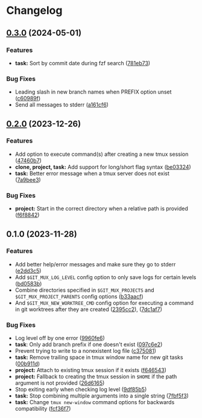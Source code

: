 # Changelog

## [0.3.0](https://github.com/benelan/git-mux/compare/v0.2.0...v0.3.0) (2024-05-01)


### Features

* **task:** Sort by commit date during fzf search ([781eb73](https://github.com/benelan/git-mux/commit/781eb73468039ee10adb0ae59592d7a43b39b85d))


### Bug Fixes

* Leading slash in new branch names when PREFIX option unset ([c60989f](https://github.com/benelan/git-mux/commit/c60989f5b82a32f6480e7d0f2d529188b378fa6a))
* Send all messages to stderr ([a161cf6](https://github.com/benelan/git-mux/commit/a161cf68e947ed6bf639425eebd84c40dfb8ced0))

## [0.2.0](https://github.com/benelan/git-mux/compare/v0.1.0...v0.2.0) (2023-12-26)


### Features

* Add option to execute command(s) after creating a new tmux session ([47460b7](https://github.com/benelan/git-mux/commit/47460b738905971832e70c1e858c809bf7467823))
* **clone, project, task:** Add support for long/short flag syntax ([be03324](https://github.com/benelan/git-mux/commit/be033240a7e2c7de6a443a41286fffcf76ff434c))
* **task:** Better error message when a tmux server does not exist ([7a9bee3](https://github.com/benelan/git-mux/commit/7a9bee3670c9b1c8955eee0b84b58a41da00a7a6))


### Bug Fixes

* **project:** Start in the correct directory when a relative path is provided ([f6f8842](https://github.com/benelan/git-mux/commit/f6f88422d3434b1612116979c14c051a5aac8784))

## 0.1.0 (2023-11-28)

### Features

* Add better help/error messages and make sure they go to stderr ([e2dd3c5](https://github.com/benelan/git-mux/commit/e2dd3c5fd89258f677cb0f79cb8f83695b24167a))
* Add `$GIT_MUX_LOG_LEVEL` config option to only save logs for certain levels ([bd0583b](https://github.com/benelan/git-mux/commit/bd0583b6a140a7fc6dce7bb91d8bcf431533b99c))
* Combine directories specified in `$GIT_MUX_PROJECTS` and `$GIT_MUX_PROJECT_PARENTS` config options ([b33aacf](https://github.com/benelan/git-mux/commit/b33aacfe974140b7f5115387d9fb03827793a1ee))
* And `$GIT_MUX_NEW_WORKTREE_CMD` config option for executing a command in git worktrees after they are created ([2395cc2](https://github.com/benelan/git-mux/commit/2395cc2fc1ea43ea3ebd61a06de0e005f283dec3)), ([7dc1af7](https://github.com/benelan/git-mux/commit/7dc1af78b2bf8b4c061c741a5f580b1300252de3))

### Bug Fixes

* Log level off by one error ([9960fe6](https://github.com/benelan/git-mux/commit/9960fe6c660afd56f3c1b7e378072173a25c75c4))
* **task**: Only add branch prefix if one doesn't exist ([097c6e2](https://github.com/benelan/git-mux/commit/097c6e2033fc2be2e765428b4fff0af3ac8cf5e4))
* Prevent trying to write to a nonexistent log file ([c375081](https://github.com/benelan/git-mux/commit/c3750814ee89791575666d849f8aaf6261720d1e))
* **task:** Remove trailing space in tmux window name for new git tasks ([00b911d](https://github.com/benelan/git-mux/commit/00b911d4a13639b151c8def1d90af18413b5b851))
* **project:** Attach to existing tmux session if it exists ([f646543](https://github.com/benelan/git-mux/commit/f6465436b79bb967e30f07c39d3ab13074cc1e7d))
* **project:** Fallback to creating the tmux session in `$HOME` if the path argument is not provided ([26d6165](https://github.com/benelan/git-mux/commit/26d61659ea20d75e921fc735df265f2f5df60843))
* Stop exiting early when checking log level ([9df85b5](https://github.com/benelan/git-mux/commit/9df85b5f481deea5bf9df8507052c5c8f9b7f239))
* **task:** Stop combining multiple arguments into a single string ([7fbf5f3](https://github.com/benelan/git-mux/commit/7fbf5f3369cba27ee1098a94ff55ade58b33b9dc))
* **task:** Change `tmux new-window` command options for backwards compatibility ([fcf36f7](https://github.com/benelan/git-mux/commit/fcf36f7bcc882c8629f4f249fd1af956a9237b75))

